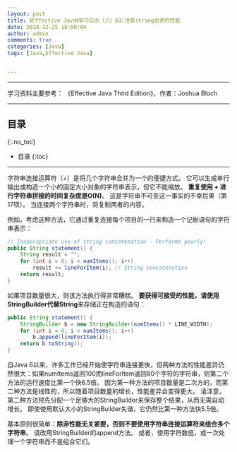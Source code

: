 ```yaml
---
layout: post
title: 《Effective Java》学习日志（八）63:注意string合并的性能
date: 2018-12-25 18:50:04
author: admin
comments: true
categories: [Java]
tags: [Java,Effective Java]


---
```




<!-- more -->

------

学习资料主要参考： 《Effective Java Third Edition》，作者：Joshua Bloch

------

## 目录
{:.no_toc}

* 目录
{:toc}

------

字符串连接运算符（+）是将几个字符串合并为一个的便捷方式。 它可以生成单行输出或构造一个小的固定大小对象的字符串表示，但它不能缩放。 **重复使用 + 进行字符串拼接的时间复杂度是O(N)**。 这是字符串不可变这一事实的不幸后果（第17项）。 当连接两个字符串时，将复制两者的内容。

例如，考虑这种方法，它通过重复连接每个项目的一行来构造一个记帐语句的字符串表示：

```java
// Inappropriate use of string concatenation - Performs poorly!
public String statement() {
    String result = "";
    for (int i = 0; i < numItems(); i++)
    	result += lineForItem(i); // String concatenation
    return result;
}
```

如果项目数量很大，则该方法执行得非常糟糕。 **要获得可接受的性能，请使用StringBuilder代替String**来存储正在构造的语句：

```java
public String statement() {
    StringBuilder b = new StringBuilder(numItems() * LINE_WIDTH);
    for (int i = 0; i < numItems(); i++)
    	b.append(lineForItem(i));
    return b.toString();
}
```

自Java 6以来，许多工作已经开始使字符串连接更快，但两种方法的性能差异仍然很大：如果numItems返回100而lineForItem返回80个字符的字符串，则第二个方法的运行速度比第一个快6.5倍。 因为第一种方法的项目数量是二次方的，而第二种方法是线性的，所以随着项目数量的增长，性能差异会变得更大。 请注意，第二种方法预先分配一个足够大的StringBuilder来保存整个结果，从而无需自动增长。 即使使用默认大小的StringBuilder失谐，它仍然比第一种方法快5.5倍。

基本原则很简单：**除非性能无关紧要，否则不要使用字符串连接运算符来组合多个字符串**。 请改用StringBuilder的append方法。 或者，使用字符数组，或一次处理一个字符串而不是组合它们。